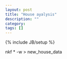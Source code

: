 ```yaml
---
layout: post
title: "House ayalysis"
description: ""
category: 
tags: []
---
```

{% include JB/setup %}

nkf * -w > new_house_data
